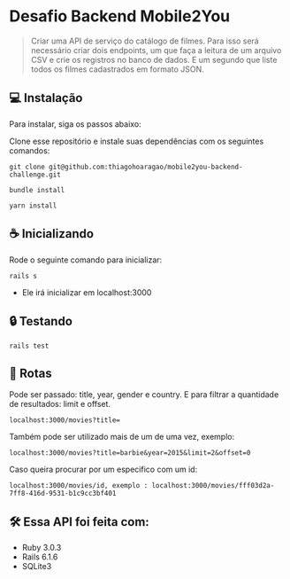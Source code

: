 # Desafio Backend Mobile2You

> Criar uma API de serviço do catálogo de filmes. Para isso será necessário criar dois endpoints, um que faça a leitura de um arquivo CSV e crie os registros no banco de dados. E um segundo que liste todos os filmes cadastrados em formato JSON.

## 💻 Instalação

Para instalar, siga os passos abaixo:

Clone esse repositório e instale suas dependências com os seguintes comandos:
```
git clone git@github.com:thiagohoaragao/mobile2you-backend-challenge.git
```
```
bundle install
```
```
yarn install
```

## ☕ Inicializando

Rode o seguinte comando para inicializar:
```
rails s
```
* Ele irá inicializar em localhost:3000

## 🔒 Testando
```
rails test
```
## 🚀 Rotas

Pode ser passado: title, year, gender e country.
E para filtrar a quantidade de resultados: limit e offset.

```
localhost:3000/movies?title=
```
Também pode ser utilizado mais de um de uma vez, exemplo:

```
localhost:3000/movies?title=barbie&year=2015&limit=2&offset=0
```
Caso queira procurar por um especifico com um id:
```
localhost:3000/movies/id, exemplo : localhost:3000/movies/fff03d2a-7ff8-416d-9531-b1c9cc3bf401
```
## 🛠️ Essa API foi feita com:
- Ruby 3.0.3
- Rails 6.1.6
- SQLite3
